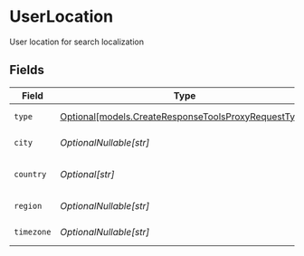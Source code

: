 # UserLocation

User location for search localization


## Fields

| Field                                                                                                    | Type                                                                                                     | Required                                                                                                 | Description                                                                                              |
| -------------------------------------------------------------------------------------------------------- | -------------------------------------------------------------------------------------------------------- | -------------------------------------------------------------------------------------------------------- | -------------------------------------------------------------------------------------------------------- |
| `type`                                                                                                   | [Optional[models.CreateResponseToolsProxyRequestType]](../models/createresponsetoolsproxyrequesttype.md) | :heavy_minus_sign:                                                                                       | The type of location                                                                                     |
| `city`                                                                                                   | *OptionalNullable[str]*                                                                                  | :heavy_minus_sign:                                                                                       | The city name                                                                                            |
| `country`                                                                                                | *Optional[str]*                                                                                          | :heavy_minus_sign:                                                                                       | The country code                                                                                         |
| `region`                                                                                                 | *OptionalNullable[str]*                                                                                  | :heavy_minus_sign:                                                                                       | The region/state                                                                                         |
| `timezone`                                                                                               | *OptionalNullable[str]*                                                                                  | :heavy_minus_sign:                                                                                       | The timezone                                                                                             |